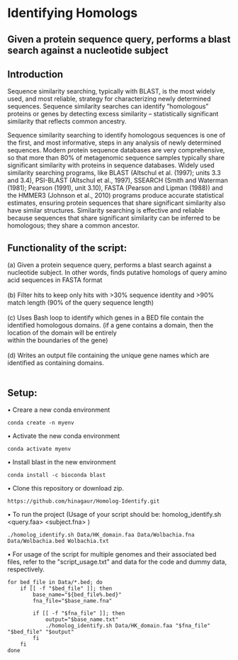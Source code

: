 # Identifying Homologs

## Given a protein sequence query, performs a blast search against a nucleotide subject

## Introduction

Sequence similarity searching, typically with BLAST, is the most widely used, and most reliable, strategy for characterizing newly determined sequences. Sequence similarity searches can identify ”homologous” proteins or genes by detecting excess similarity – statistically significant similarity that reflects common ancestry. 

Sequence similarity searching to identify homologous sequences is one of the first, and most informative, steps in any analysis of newly determined sequences. Modern protein sequence databases are very comprehensive, so that more than 80% of metagenomic sequence samples typically share significant similarity with proteins in sequence databases. Widely used similarity searching programs, like BLAST (Altschul et al. (1997); units 3.3 and 3.4), PSI-BLAST (Altschul et al., 1997), SSEARCH (Smith and Waterman (1981); Pearson (1991), unit 3.10), FASTA (Pearson and Lipman (1988)) and the HMMER3 (Johnson et al., 2010) programs produce accurate statistical estimates, ensuring protein sequences that share significant similarity also have similar structures. Similarity searching is effective and reliable because sequences that share significant similarity can be inferred to be homologous; they share a common ancestor.

## Functionality of the script: <br>

(a) Given a protein sequence query, performs a blast search against a nucleotide subject. In other words, finds putative homologs of query amino acid sequences in FASTA format <br> <br>
(b) Filter hits to keep only hits with >30% sequence identity and >90% match length (90% of the query sequence length) <br> <br>
(c) Uses Bash loop to identify which genes in a BED file contain the identified homologous domains. (if a gene contains a domain, then the location of the domain will be entirely <br> 
    within the boundaries of the gene) <br><br>
(d) Writes an output file containing the unique gene names which are identified as containing domains. <br><br>


## Setup: <br>

• Creare a new conda environment

```
conda create -n myenv
 ```
• Activate the new conda environment
```
conda activate myenv
 ```
• Install blast in the new environment
```
conda install -c bioconda blast
```
• Clone this repository or download zip.
```
https://github.com/hinagaur/Homolog-Identify.git
```
• To run the project (Usage of your script should be: homolog_identify.sh <query.faa> <subject.fna> <bedfile> <outfile>)
```
./homolog_identify.sh Data/HK_domain.faa Data/Wolbachia.fna Data/Wolbachia.bed Wolbachia.txt
```

• For usage of the script for multiple genomes and their associated bed files, refer to the "script_usage.txt" and data for the code and dummy data, respectively. <br>
```
for bed_file in Data/*.bed; do
    if [[ -f "$bed_file" ]]; then
        base_name="${bed_file%.bed}"
        fna_file="$base_name.fna"
        
        if [[ -f "$fna_file" ]]; then
            output="$base_name.txt"
            ./homolog_identify.sh Data/HK_domain.faa "$fna_file" "$bed_file" "$output"
        fi
    fi
done
```
